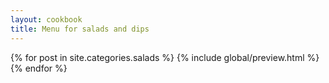 ```yaml
---
layout: cookbook
title: Menu for salads and dips
---
```

<div class="container">
{% for post in site.categories.salads %}
{% include global/preview.html %}
{% endfor %}
</div>